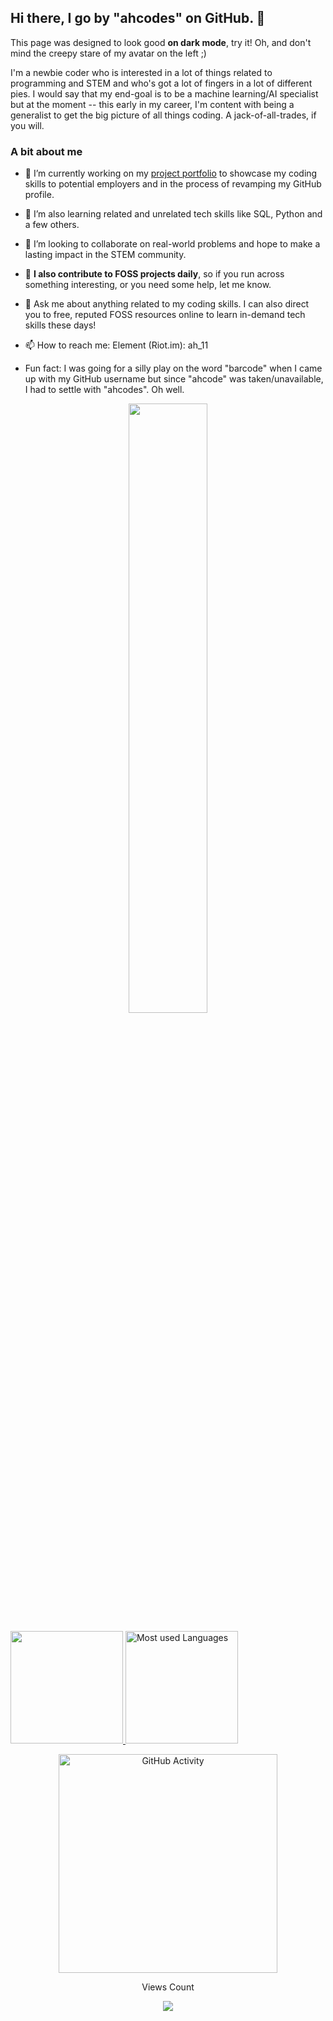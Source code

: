 ## Hi there, I go by "ahcodes" on GitHub.  👋 

This page was designed to look good **on dark mode**, try it! Oh, and don't mind the creepy stare of my avatar on the left ;)

I'm a newbie coder who is interested in a lot of things related to programming and STEM and who's got a lot of fingers in a lot of different pies. I would say that my end-goal is to be a machine learning/AI specialist but at the moment -- this early in my career, I'm content with being a generalist to get the big picture of all things coding. A jack-of-all-trades, if you will.

### A bit about me
- 🔭 I’m currently working on my [project portfolio](https://ahcodes.github.io) to showcase my coding skills to potential employers and in the process of revamping my GitHub profile.

- 🌱 I’m also learning related and unrelated tech skills like SQL, Python and a few others. 

- 👯 I’m looking to collaborate on real-world problems and hope to make a lasting impact in the STEM community.

- 🤔 **I also contribute to FOSS projects daily**, so if you run across something interesting, or you need some help, let me know.

- 💬 Ask me about anything related to my coding skills. I can also direct you to free, reputed FOSS resources online to learn in-demand tech skills these days!

- 📫 How to reach me: Element (Riot.im): ah_11 

- Fun fact: I was going for a silly play on the word "barcode" when I came up with my GitHub username but since "ahcode" was taken/unavailable, I had to settle with "ahcodes". Oh well.



<div>
  <p align = "center">
    <img width="50%" src="https://github-readme-streak-stats.herokuapp.com/?user=ahcodes&show_icons=true&locale=en&layout=compact&theme=radical&line_height=0" />
  </p>
</div>


<a href="https://github.com/ahcodes">
  <img height="180em" src="https://github-readme-stats.vercel.app/api?username=ahcodes&theme=tokyonight&show_icons=true" />
  <img height="180em" src="https://github-readme-stats.vercel.app/api/top-langs/?username=ahcodes&theme=great-gatsby&layout=compact" alt="Most used Languages"/>
</a>

<div>
  <p align=center>
    <img height="350"  src="https://lostgirljourney-on-github.herokuapp.com/graph?username=ahcodes&theme=dracula&bg_color=000000&hide_border=true" alt="GitHub Activity" />
  </p>
</div>




<p align=center>  
  Views Count
</p>
<p align=center>
<img src="https://profile-counter.glitch.me/{ahcodes}/count.svg" />
</p>

<!--
**ahcodes/ahcodes** is a ✨ _special_ ✨ repository because its `README.md` (this file) appears on your GitHub profile.

Here are some ideas to get you started:

<p align="center">
  <code><img title="HTML5" height="25" src="./img/html5.svg"></code>
  <code><img title="CSS" height="25" src="./img/css.svg"></code>
  <code><img title="Bootstrap" height="25" src="./img/bootstrap-5.png"></code>
  <code><img title="SASS" height="25" src="./img/sass.svg"></code>
  <code><img title="JavaScript" height="25" src="./img/javascript.svg"></code>
  <code><img title="Git" height="25" src="./img/git-original.svg"></code>
  <code><img title="VSCode" height="25" src="./img/vscode.png"></code>
</p>

[![Top Langs](https://github-readme-stats.vercel.app/api/top-langs/?username=ahcodes&layout=compact)](https://github.com/ahodes/github-readme-stats)
[![ahcodes's wakatime stats](https://github-readme-stats.vercel.app/api/wakatime?username=ahcodes)](https://github.com/ahcodes/github-readme-stats)

[![my github activity graph](https://activity-graph.herokuapp.com/graph?username=ahcodes&theme=redical)](https://github.com/ahcodes/github-readme-activity-graph)
<p align="center"> <img src="https://komarev.com/ghpvc/?username=ahcodes" alt="ahcodes-profile-views" /> </p>

-->
